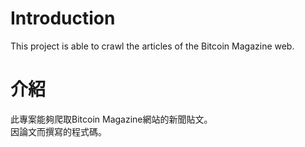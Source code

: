 # Introduction
This project is able to crawl the articles of the Bitcoin Magazine web.  

# 介紹
此專案能夠爬取Bitcoin Magazine網站的新聞貼文。  
因論文而撰寫的程式碼。
